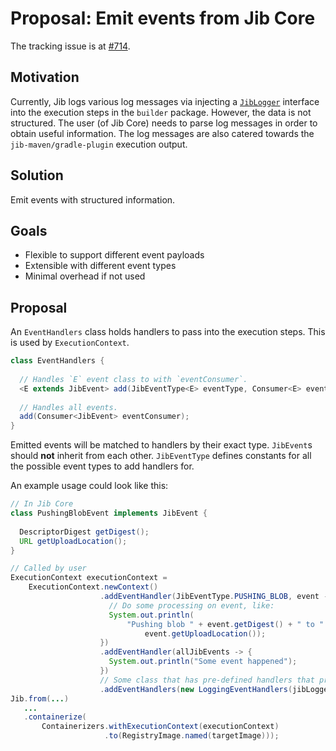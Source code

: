 # Proposal: Emit events from Jib Core

The tracking issue is at [#714](https://github.com/GoogleContainerTools/jib/issues/714).

## Motivation

Currently, Jib logs various log messages via injecting a [`JibLogger`](https://github.com/GoogleContainerTools/jib/blob/02f7f41874223e1e6acf2a40648b5b3695877397/jib-core/src/main/java/com/google/cloud/tools/jib/JibLogger.java) interface into the execution steps in the `builder` package. However, the data is not structured. The user (of Jib Core) needs to parse log messages in order to obtain useful information. The log messages are also catered towards the `jib-maven/gradle-plugin` execution output.

## Solution

Emit events with structured information.

## Goals

- Flexible to support different event payloads
- Extensible with different event types
- Minimal overhead if not used

## Proposal

An `EventHandlers` class holds handlers to pass into the execution steps. This is used by `ExecutionContext`.

```java
class EventHandlers {
  
  // Handles `E` event class to with `eventConsumer`.
  <E extends JibEvent> add(JibEventType<E> eventType, Consumer<E> eventConsumer);
  
  // Handles all events.
  add(Consumer<JibEvent> eventConsumer);
}
```

Emitted events will be matched to handlers by their exact type. `JibEvent`s should **not** inherit from each other. `JibEventType` defines constants for all the possible event types to add handlers for.

An example usage could look like this:

```java
// In Jib Core
class PushingBlobEvent implements JibEvent {
  
  DescriptorDigest getDigest();
  URL getUploadLocation();
}

// Called by user
ExecutionContext executionContext = 
    ExecutionContext.newContext()
                    .addEventHandler(JibEventType.PUSHING_BLOB, event -> {
                      // Do some processing on event, like:
                      System.out.println(
                          "Pushing blob " + event.getDigest() + " to " +
                              event.getUploadLocation());
                    })
                    .addEventHandler(allJibEvents -> {
                      System.out.println("Some event happened");
                    })
                    // Some class that has pre-defined handlers that print log messages.
                    .addEventHandlers(new LoggingEventHandlers(jibLogger));
Jib.from(...)
   ...
   .containerize(
       Containerizers.withExecutionContext(executionContext)
                     .to(RegistryImage.named(targetImage)));
```

